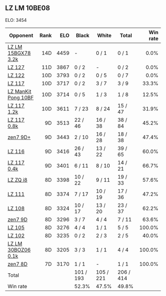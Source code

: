## LZ LM 10BE08 ##

ELO: 3454

Opponent | Rank | ELO | Black | White | Total | Win rate
---------|-----:|----:|-------|-------|-------|-------:
[LZ LM 15BGX78 3.2k](LZ%20LM%2015BGX78%203.2k.md) | 14D | 4459 | - | 0 / 1 | 0 / 1 | 0.0%
[LZ 127](LZ%20127.md) | 11D | 3867 | 0 / 2 | - | 0 / 2 | 0.0%
[LZ 122](LZ%20122.md) | 10D | 3793 | 0 / 2 | 0 / 5 | 0 / 7 | 0.0%
[LZ 117](LZ%20117.md) | 10D | 3717 | 0 / 2 | 3 / 7 | 3 / 9 | 33.3%
[LZ ManKit Pong 10BF](LZ%20ManKit%20Pong%2010BF.md) | 10D | 3714 | 0 / 5 | 1 / 3 | 1 / 8 | 12.5%
[LZ 117 1.2k](LZ%20117%201.2k.md) | 10D | 3611 | 7 / 23 | 8 / 24 | 15 / 47 | 31.9%
[LZ 117 0.8k](LZ%20117%200.8k.md) | 9D | 3513 | 22 / 46 | 16 / 38 | 38 / 84 | 45.2%
[zen7 9D+](zen7%209D+.md) | 9D | 3443 | 2 / 10 | 16 / 28 | 18 / 38 | 47.4%
[LZ 116](LZ%20116.md) | 9D | 3416 | 26 / 43 | 13 / 22 | 39 / 65 | 60.0%
[LZ 117 0.4k](LZ%20117%200.4k.md) | 9D | 3401 | 6 / 11 | 8 / 10 | 14 / 21 | 66.7%
[LZ ZQ i8](LZ%20ZQ%20i8.md) | 8D | 3398 | 10 / 22 | 9 / 11 | 19 / 33 | 57.6%
[LZ 111](LZ%20111.md) | 8D | 3374 | 7 / 17 | 10 / 19 | 17 / 36 | 47.2%
[LZ 108](LZ%20108.md) | 8D | 3324 | 10 / 17 | 13 / 20 | 23 / 37 | 62.2%
[zen7 9D](zen7%209D.md) | 8D | 3296 | 3 / 7 | 4 / 4 | 7 / 11 | 63.6%
[LZ 105](LZ%20105.md) | 8D | 3276 | 4 / 4 | 1 / 1 | 5 / 5 | 100.0%
[LZ 102](LZ%20102.md) | 8D | 3235 | 0 / 2 | 2 / 3 | 2 / 5 | 40.0%
[LZ LM 30BOZ06 0.1k](LZ%20LM%2030BOZ06%200.1k.md) | 8D | 3205 | 3 / 3 | 1 / 1 | 4 / 4 | 100.0%
[zen7 8D](zen7%208D.md) | 7D | 3170 | 1 / 1 | - | 1 / 1 | 100.0%
Total | | | 101 / 193 | 105 / 221 | 206 / 414 | 
Win rate| | | 52.3% | 47.5% | 49.8% | 

